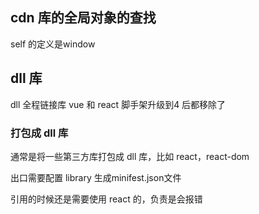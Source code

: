 ## cdn 库的全局对象的查找
self 的定义是window

## dll 库
dll 全程链接库
vue 和 react 脚手架升级到4 后都移除了

### 打包成 dll 库
通常是将一些第三方库打包成 dll 库，比如 react，react-dom

出口需要配置 library 
生成minifest.json文件

引用的时候还是需要使用 react 的，负责是会报错

